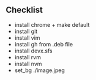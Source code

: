 ## Checklist

- install chrome + make default
- install git
- install vim
- install gh from .deb file
- install devx.sfs
- install rvm
- install nvm
- set_bg ./image.jpeg
